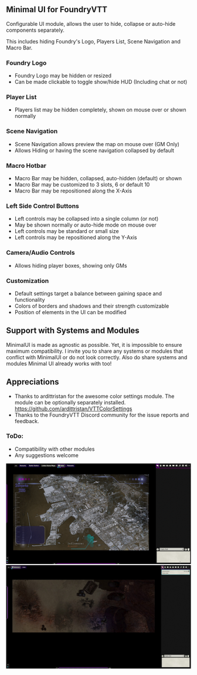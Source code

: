 ## Minimal UI for FoundryVTT

Configurable UI module, allows the user to hide, collapse or auto-hide components separately.

This includes hiding Foundry's Logo, Players List, Scene Navigation and Macro Bar.

### Foundry Logo
* Foundry Logo may be hidden or resized
* Can be made clickable to toggle show/hide HUD (Including chat or not)
  
### Player List
* Players list may be hidden completely, shown on mouse over or shown normally
  
### Scene Navigation
* Scene Navigation allows preview the map on mouse over (GM Only)
* Allows Hiding or having the scene navigation collapsed by default

### Macro Hotbar
* Macro Bar may be hidden, collapsed, auto-hidden (default) or shown
* Macro Bar may be customized to 3 slots, 6 or default 10
* Macro Bar may be repositioned along the X-Axis

### Left Side Control Buttons
* Left controls may be collapsed into a single column (or not)
* May be shown normally or auto-hide mode on mouse over 
* Left controls may be standard or small size
* Left controls may be repositioned along the Y-Axis

### Camera/Audio Controls
* Allows hiding player boxes, showing only GMs
  
### Customization
* Default settings target a balance between gaining space and functionality
* Colors of borders and shadows and their strength customizable
* Position of elements in the UI can be modified

## Support with Systems and Modules
MinimalUI is made as agnostic as possible. Yet, it is impossible to ensure maximum compatibility.
I invite you to share any systems or modules that conflict with MinimalUI or do not look correctly.
Also do share systems and modules Minimal UI already works with too!

## Appreciations
* Thanks to ardittristan for the awesome color settings module. The module can be optionally separately installed.
https://github.com/ardittristan/VTTColorSettings
* Thanks to the FoundryVTT Discord community for the issue reports and feedback.

### ToDo:
* Compatibility with other modules
* Any suggestions welcome

![Example GIF](./examplegif-long3.gif)
![Example Image](./example12.jpg)